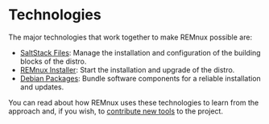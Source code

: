 # Technologies

The major technologies that work together to make REMnux possible are:

* [SaltStack Files](saltstack-management.md): Manage the installation and configuration of the building blocks of the distro.
* [REMnux Installer](remnux-installer.md): Start the installation and upgrade of the distro.
* [Debian Packages](debian-packages.md): Bundle software components for a reliable installation and updates.

You can read about how REMnux uses these technologies to learn from the approach and, if you wish, to [contribute new tools](../../get-involved/add-or-update-tools/) to the project.

